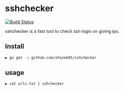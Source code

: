 # sshchecker

[![Build Status](https://travis-ci.com/Shazeb01/sshchecker.svg?token=S9wbQbp5C4dcPWszHpyt&branch=master)](https://travis-ci.com/Shazeb01/sshchecker)

sshchecker is a fast tool to check ssh login on giving ips.

## Install

```bash
▶ go get -u github.com/shazeb01/sshchecker
```

## usage

```bash
▶ cat urls.txt | sshchecker
```
